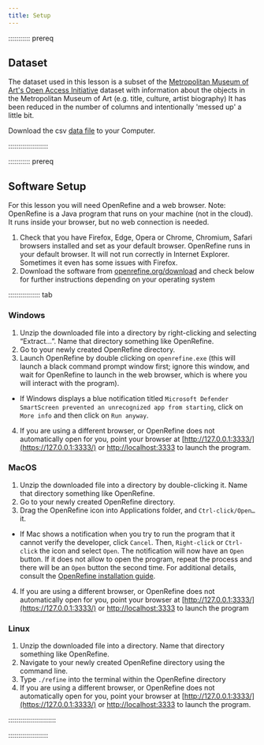 ```yaml
---
title: Setup
---
```



:::::::::::   prereq

## Dataset

The dataset used in this lesson is a subset of the [Metropolitan Museum of Art's Open Access Initiative](https://www.metmuseum.org/about-the-met/policies-and-documents/open-access) dataset with information about the objects in the Metropolitan Museum of Art (e.g. title, culture, artist biography)
It has been reduced in the number of columns and intentionally 'messed up' a little bit.

Download the csv [data file](/episodes/data/met_dataset_oa.csv) to your Computer.

::::::::::::::::::::

:::::::::::   prereq
## Software Setup

For this lesson you will need OpenRefine and a web browser. 
Note: OpenRefine is a Java program that runs on your machine (not in the cloud). It runs inside your browser, but no web connection is needed.

1. Check that you have Firefox, Edge, Opera or Chrome, Chromium, Safari browsers installed and set as your default browser. OpenRefine runs in your default browser. It will not run correctly in Internet Explorer. Sometimes it even has some issues with Firefox.
2. Download the software from [openrefine.org/download](https://openrefine.org/download) and check below for further instructions depending on your operating system


:::::::::::::::: tab

### Windows

1. Unzip the downloaded file into a directory by right-clicking and selecting “Extract…”. Name that directory something like OpenRefine.
2. Go to your newly created OpenRefine directory.
3. Launch OpenRefine by double clicking on `openrefine.exe` (this will launch a black command prompt window first; ignore this window, and wait for OpenRefine to launch in the web browser, which is where you will interact with the program).

- If Windows displays a blue notification titled `Microsoft Defender SmartScreen prevented an unrecognized app from starting`, click on `More info` and then click on `Run anyway`.

4. If you are using a different browser, or OpenRefine does not automatically open for you, point your browser at [http://127.0.0.1:3333/](https://127.0.0.1:3333/) or [http://localhost:3333](https://localhost:3333) to launch the program.


### MacOS

1. Unzip the downloaded file into a directory by double-clicking it. Name that directory something like OpenRefine.
2. Go to your newly created OpenRefine directory.
3. Drag the OpenRefine icon into Applications folder, and `Ctrl-click/Open…` it.

- If Mac shows a notification when you try to run the program that it cannot verify the developer, click `Cancel`. Then, `Right-click` or `Ctrl-click` the icon and select `Open`. The notification will now have an `Open` button. If it does not allow to open the program, repeat the process and there will be an `Open` button the second time. For additional details, consult the [OpenRefine installation guide](https://docs.openrefine.org/manual/installing#install-or-upgrade-openrefine).

4. If you are using a different browser, or OpenRefine does not automatically open for you, point your browser at [http://127.0.0.1:3333/](https://127.0.0.1:3333/) or [http://localhost:3333](https://localhost:3333) to launch the program


### Linux

1. Unzip the downloaded file into a directory. Name that directory something like OpenRefine.
2. Navigate to your newly created OpenRefine directory using the command line.
3. Type `./refine` into the terminal within the OpenRefine directory
4. If you are using a different browser, or OpenRefine does not automatically open for you, point your browser at [http://127.0.0.1:3333/](https://127.0.0.1:3333/) or [http://localhost:3333](https://localhost:3333) to launch the program.

::::::::::::::::::::::::

::::::::::::::::::::